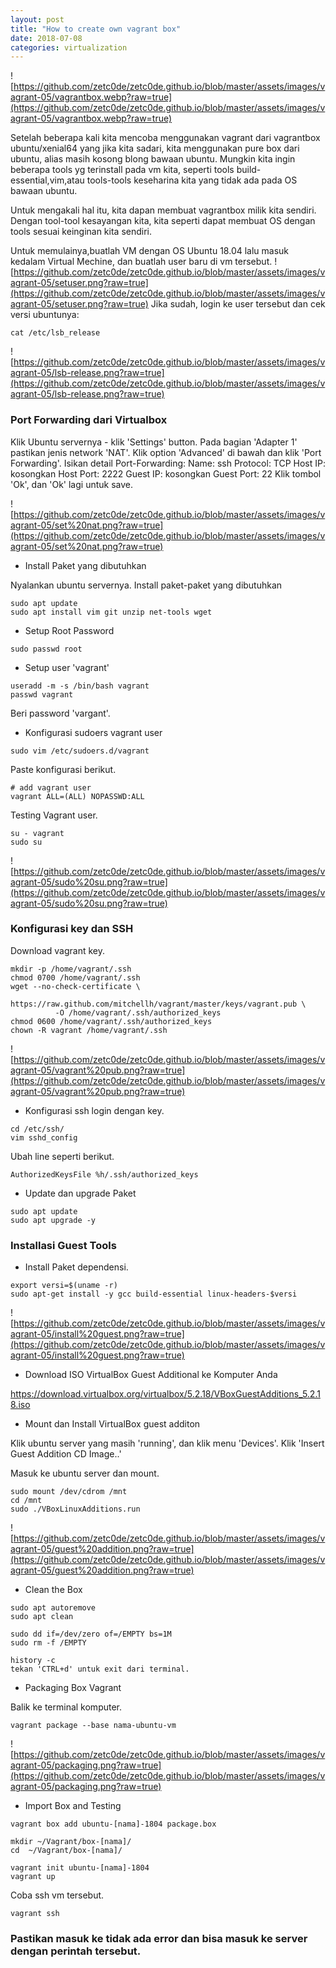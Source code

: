 ```yaml
---
layout: post
title: "How to create own vagrant box" 
date: 2018-07-08 
categories: virtualization
---
```

![https://github.com/zetc0de/zetc0de.github.io/blob/master/assets/images/vagrant-05/vagrantbox.webp?raw=true](https://github.com/zetc0de/zetc0de.github.io/blob/master/assets/images/vagrant-05/vagrantbox.webp?raw=true)

Setelah beberapa kali kita mencoba menggunakan vagrant dari vagrantbox ubuntu/xenial64 yang jika kita sadari, kita menggunakan pure box dari ubuntu, alias masih kosong blong bawaan ubuntu. Mungkin kita ingin beberapa tools yg terinstall pada vm kita, seperti tools build-essential,vim,atau tools-tools keseharina kita yang tidak ada pada OS bawaan ubuntu. 

Untuk mengakali hal itu, kita dapan membuat vagrantbox milik kita sendiri. Dengan tool-tool kesayangan kita, kita seperti dapat membuat OS dengan tools sesuai keinginan kita sendiri. 

Untuk memulainya,buatlah VM dengan OS Ubuntu 18.04 lalu masuk kedalam Virtual Mechine, dan buatlah user baru di vm tersebut.
![https://github.com/zetc0de/zetc0de.github.io/blob/master/assets/images/vagrant-05/setuser.png?raw=true](https://github.com/zetc0de/zetc0de.github.io/blob/master/assets/images/vagrant-05/setuser.png?raw=true)
Jika sudah, login ke user tersebut dan cek versi ubuntunya:
```
cat /etc/lsb_release
```
![https://github.com/zetc0de/zetc0de.github.io/blob/master/assets/images/vagrant-05/lsb-release.png?raw=true](https://github.com/zetc0de/zetc0de.github.io/blob/master/assets/images/vagrant-05/lsb-release.png?raw=true)

### Port Forwarding dari Virtualbox
Klik Ubuntu servernya - klik 'Settings' button.
Pada bagian 'Adapter 1' pastikan jenis network 'NAT'.
Klik option 'Advanced' di bawah dan klik 'Port Forwarding'.
Isikan detail Port-Forwarding:
  Name: ssh
  Protocol: TCP
  Host IP: kosongkan
  Host Port: 2222
  Guest IP: kosongkan
  Guest Port: 22
Klik tombol 'Ok', dan 'Ok' lagi untuk save.

![https://github.com/zetc0de/zetc0de.github.io/blob/master/assets/images/vagrant-05/set%20nat.png?raw=true](https://github.com/zetc0de/zetc0de.github.io/blob/master/assets/images/vagrant-05/set%20nat.png?raw=true)

- Install Paket yang dibutuhkan

Nyalankan ubuntu servernya.
Install paket-paket yang dibutuhkan
```
sudo apt update
sudo apt install vim git unzip net-tools wget
```
- Setup Root Password
```
sudo passwd root
```
- Setup user 'vagrant'
```
useradd -m -s /bin/bash vagrant
passwd vagrant
```
Beri password 'vargant'.

- Konfigurasi sudoers vagrant user
```
sudo vim /etc/sudoers.d/vagrant
```
Paste konfigurasi berikut.
```
# add vagrant user
vagrant ALL=(ALL) NOPASSWD:ALL
```
Testing Vagrant user.
```
su - vagrant
sudo su
```
![https://github.com/zetc0de/zetc0de.github.io/blob/master/assets/images/vagrant-05/sudo%20su.png?raw=true](https://github.com/zetc0de/zetc0de.github.io/blob/master/assets/images/vagrant-05/sudo%20su.png?raw=true)

### Konfigurasi key dan SSH

Download vagrant key.
```
mkdir -p /home/vagrant/.ssh
chmod 0700 /home/vagrant/.ssh
wget --no-check-certificate \
          https://raw.github.com/mitchellh/vagrant/master/keys/vagrant.pub \
          -O /home/vagrant/.ssh/authorized_keys
chmod 0600 /home/vagrant/.ssh/authorized_keys
chown -R vagrant /home/vagrant/.ssh
```
![https://github.com/zetc0de/zetc0de.github.io/blob/master/assets/images/vagrant-05/vagrant%20pub.png?raw=true](https://github.com/zetc0de/zetc0de.github.io/blob/master/assets/images/vagrant-05/vagrant%20pub.png?raw=true)

- Konfigurasi ssh login dengan key.
```
cd /etc/ssh/
vim sshd_config
```
Ubah line seperti berikut.
```
AuthorizedKeysFile %h/.ssh/authorized_keys
```

- Update dan upgrade Paket
```
sudo apt update
sudo apt upgrade -y
```

### Installasi Guest Tools

- Install Paket dependensi.
```
export versi=$(uname -r)
sudo apt-get install -y gcc build-essential linux-headers-$versi
```
![https://github.com/zetc0de/zetc0de.github.io/blob/master/assets/images/vagrant-05/install%20guest.png?raw=true](https://github.com/zetc0de/zetc0de.github.io/blob/master/assets/images/vagrant-05/install%20guest.png?raw=true)

- Download ISO VirtualBox Guest Additional ke Komputer Anda

https://download.virtualbox.org/virtualbox/5.2.18/VBoxGuestAdditions_5.2.18.iso

- Mount dan Install VirtualBox guest additon

Klik ubuntu server yang masih 'running', dan klik menu 'Devices'.
Klik 'Insert Guest Addition CD Image..'

Masuk ke ubuntu server dan mount.
```
sudo mount /dev/cdrom /mnt
cd /mnt
sudo ./VBoxLinuxAdditions.run
```
![https://github.com/zetc0de/zetc0de.github.io/blob/master/assets/images/vagrant-05/guest%20addition.png?raw=true](https://github.com/zetc0de/zetc0de.github.io/blob/master/assets/images/vagrant-05/guest%20addition.png?raw=true)

- Clean the Box

```
sudo apt autoremove
sudo apt clean

sudo dd if=/dev/zero of=/EMPTY bs=1M
sudo rm -f /EMPTY

history -c
tekan 'CTRL+d' untuk exit dari terminal.
```

- Packaging Box Vagrant

Balik ke terminal komputer.
```
vagrant package --base nama-ubuntu-vm
```
![https://github.com/zetc0de/zetc0de.github.io/blob/master/assets/images/vagrant-05/packaging.png?raw=true](https://github.com/zetc0de/zetc0de.github.io/blob/master/assets/images/vagrant-05/packaging.png?raw=true)

- Import Box and Testing

```
vagrant box add ubuntu-[nama]-1804 package.box

mkdir ~/Vagrant/box-[nama]/
cd  ~/Vagrant/box-[nama]/

vagrant init ubuntu-[nama]-1804
vagrant up
```
Coba ssh vm tersebut.

```
vagrant ssh
```
### Pastikan masuk ke tidak ada error dan bisa masuk ke server dengan perintah tersebut. 